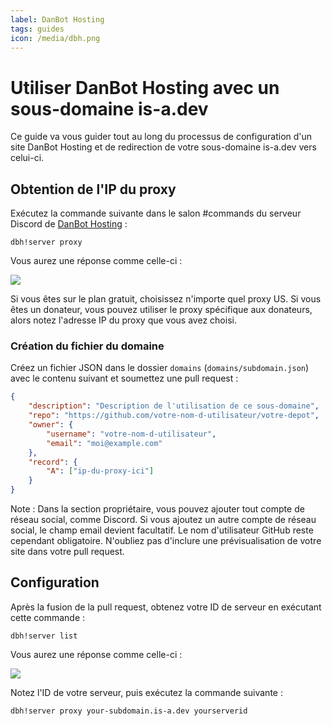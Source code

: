 ```yaml
---
label: DanBot Hosting
tags: guides
icon: /media/dbh.png
---
```


# Utiliser DanBot Hosting avec un sous-domaine is-a.dev

Ce guide va vous guider tout au long du processus de configuration d'un site DanBot Hosting et de redirection de votre sous-domaine is-a.dev vers celui-ci.

## Obtention de l'IP du proxy

Exécutez la commande suivante dans le salon #commands du serveur Discord de [DanBot Hosting](https://discord.gg/dbh) :

```
dbh!server proxy
```

Vous aurez une réponse comme celle-ci :

![](../../media/dbh_proxy/1.jpg)

Si vous êtes sur le plan gratuit, choisissez n'importe quel proxy US. Si vous êtes un donateur, vous pouvez utiliser le proxy spécifique aux donateurs, alors notez l'adresse IP du proxy que vous avez choisi.

### Création du fichier du domaine

Créez un fichier JSON dans le dossier `domains` (`domains/subdomain.json`) avec le contenu suivant et soumettez une pull request :

```json
{
    "description": "Description de l'utilisation de ce sous-domaine",
    "repo": "https://github.com/votre-nom-d-utilisateur/votre-depot",
    "owner": {
        "username": "votre-nom-d-utilisateur",
        "email": "moi@example.com"
    },
    "record": {
        "A": ["ip-du-proxy-ici"]
    }
}
```

Note : Dans la section propriétaire, vous pouvez ajouter tout compte de réseau social, comme Discord. Si vous ajoutez un autre compte de réseau social, le champ email devient facultatif. Le nom d'utilisateur GitHub reste cependant obligatoire. N'oubliez pas d'inclure une prévisualisation de votre site dans votre pull request.

## Configuration

Après la fusion de la pull request, obtenez votre ID de serveur en exécutant cette commande :

```
dbh!server list
```

Vous aurez une réponse comme celle-ci :

![](../../media/dbh_proxy/2.jpg)

Notez l'ID de votre serveur, puis exécutez la commande suivante :

```
dbh!server proxy your-subdomain.is-a.dev yourserverid
```